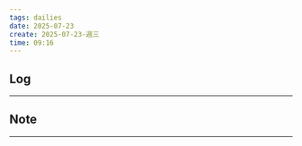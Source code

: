 ```yaml
---
tags: dailies  
date: 2025-07-23
create: 2025-07-23-週三
time: 09:16
---
```

## Log
---


## Note
---

